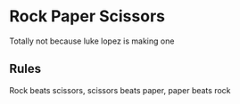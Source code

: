# Rock Paper Scissors
 
Totally not because luke lopez is making one

## Rules

Rock beats scissors, scissors beats paper, paper beats rock
